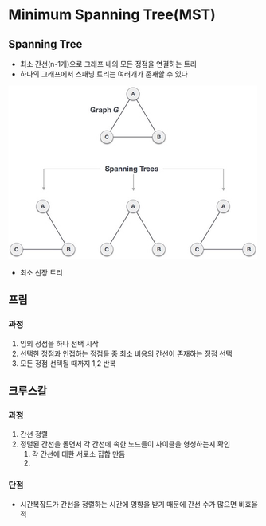 # Minimum Spanning Tree(MST)

## Spanning Tree

* 최소 간선(n-1개)으로 그래프 내의 모든 정점을 연결하는 트리
* 하나의 그래프에서 스패닝 트리는 여러개가 존재할 수 있다

![spanning tree](assets\spanning_trees.jpg)

* 최소 신장 트리



## 프림

### 과정

1. 임의 정점을 하나 선택 시작
2. 선택한 정점과 인접하는 정점들 중 최소 비용의 간선이 존재하는 정점 선택
3. 모든 정점 선택될 때까지 1,2 반복

## 크루스칼

### 과정

1. 간선 정렬
2. 정렬된 간선을 돌면서 각 간선에 속한 노드들이 사이클을 형성하는지 확인
   1. 각 간선에 대한 서로소 집합 만듬
   2. 

### 단점

* 시간복잡도가 간선을 정렬하는 시간에 영향을 받기 때문에 간선 수가 많으면 비효율적